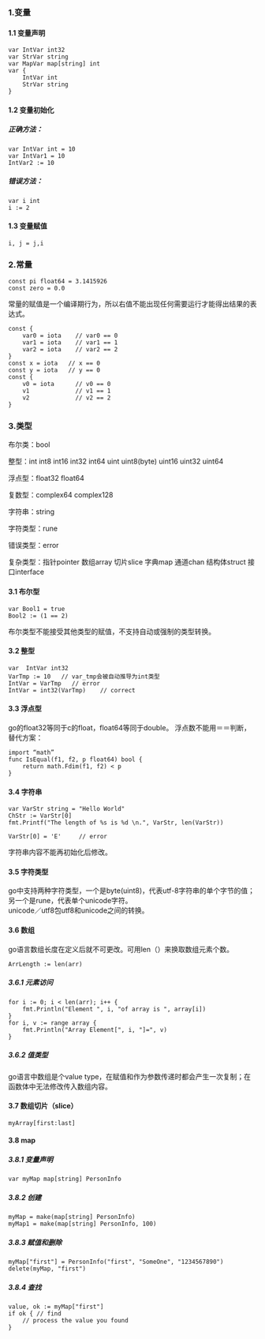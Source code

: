 ### 1.变量

#### 1.1 变量声明
    var IntVar int32
    var StrVar string
    var MapVar map[string] int
    var {  
        IntVar int
        StrVar string
    }

#### 1.2 变量初始化
##### 正确方法：
    var IntVar int = 10
    var IntVar1 = 10
    IntVar2 := 10

##### 错误方法：
    var i int
    i := 2

#### 1.3 变量赋值
    i, j = j,i

### 2.常量
    const pi float64 = 3.1415926
    const zero = 0.0
常量的赋值是一个编译期行为，所以右值不能出现任何需要运行才能得出结果的表达式。

    const {
        var0 = iota    // var0 == 0
        var1 = iota    // var1 == 1
        var2 = iota    // var2 == 2
    }
    const x = iota   // x == 0
    const y = iota   // y == 0
    const {
        v0 = iota      // v0 == 0
        v1             // v1 == 1
        v2             // v2 == 2
    }

### 3.类型
布尔类：bool

整型：int int8 int16 int32 int64 uint uint8(byte) uint16 uint32 uint64

浮点型：float32 float64

复数型：complex64 complex128

字符串：string

字符类型：rune

错误类型：error

复杂类型：指针pointer 数组array 切片slice 字典map 通道chan 结构体struct 接口interface

#### 3.1 布尔型
    var Bool1 = true
    Bool2 := (1 == 2)
布尔类型不能接受其他类型的赋值，不支持自动或强制的类型转换。

#### 3.2 整型
    var  IntVar int32
    VarTmp := 10   // var_tmp会被自动推导为int类型
    IntVar = VarTmp   // error
    IntVar = int32(VarTmp)    // correct

#### 3.3 浮点型
go的float32等同于c的float，float64等同于double。
浮点数不能用＝＝判断，替代方案：

    import “math”
    func IsEqual(f1, f2, p float64) bool {
        return math.Fdim(f1, f2) < p
    }

#### 3.4 字符串
    var VarStr string = "Hello World"
    ChStr := VarStr[0]
    fmt.Printf("The length of %s is %d \n.", VarStr, len(VarStr))

    VarStr[0] = 'E'     // error
字符串内容不能再初始化后修改。

#### 3.5 字符类型
go中支持两种字符类型，一个是byte(uint8)，代表utf-8字符串的单个字节的值；另一个是rune，代表单个unicode字符。    
unicode／utf8包utf8和unicode之间的转换。

#### 3.6 数组
go语言数组长度在定义后就不可更改。可用len（）来换取数组元素个数。

    ArrLength := len(arr)

##### 3.6.1 元素访问  

    for i := 0; i < len(arr); i++ {
        fmt.Println("Element ", i, "of array is ", array[i])
    }
    for i, v := range array {
        fmt.Println("Array Element[", i, "]=", v)
    }

##### 3.6.2 值类型
go语言中数组是个value type，在赋值和作为参数传递时都会产生一次复制；在函数体中无法修改传入数组内容。  

#### 3.7 数组切片（slice）
    myArray[first:last]

#### 3.8 map
##### 3.8.1 变量声明
    var myMap map[string] PersonInfo
##### 3.8.2 创建
    myMap = make(map[string] PersonInfo)
    myMap1 = make(map[string] PersonInfo, 100)
##### 3.8.3 赋值和删除
    myMap["first"] = PersonInfo("first", "SomeOne", "1234567890")
    delete(myMap, "first")
##### 3.8.4 查找
    value, ok := myMap["first"]
    if ok { // find
        // process the value you found
    }
